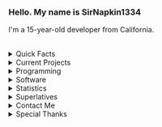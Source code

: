 ### Hello. My name is SirNapkin1334
I'm a 15-year-old developer from California.
<br/><br/>
<!--suppress HtmlDeprecatedAttribute -->
<details>
  <summary>Quick Facts</summary><br/>
  
  * Gender / Sexuality: Straight Male
  * Birthday: 2005-06-24
  * I am a dual citizen of the United States and Germany.
  
</details> 

<details>
  <summary>Current Projects</summary><br/>
  
  * [A library implementing dynamic control flow statements in Java](https://github.com/SirNapkin1334/DynamicControl)
  * [Various Improvements to the Hytilities Mod](https://github.com/SirNapkin1334/Hytilities)
  * [Balkon, the moderation and utility Discord bot written in Java with JDA](https://github.com/SirNapkin1334/Balkon)
  * SocietyOverseer Discord.py bot, written with [Proudmuslim](https://github.com/Proudmuslim) (Closed-Source)
  
</details>

<details>
  <summary>Programming</summary>
  
  I mainly use Kotlin and some Java. I use Python occasionally. 
  
</details>

<details>
  <summary>Software</summary><br/>
  
  * IDE: IntelliJ IDEA
  * Text Editor: Sublime Text
  * CLI Editor: vim
  * OS: Arch Linux
  * Browser: Firefox Developer Edition
  * Shell: fish
  
  <details>
  &nbsp;&nbsp;&nbsp;&nbsp;&nbsp;&nbsp;<summary>Neofetch</summary>
    <!-- i'm sorry -->
  &nbsp;&nbsp;&nbsp;&nbsp;&nbsp;&nbsp;<img align="left" alt="Neofetch" src="https://raw.githubusercontent.com/SirNapkin1334/SirNapkin1334/profile/assets/obligatory_neofetch.png" />
    <br>
  </details>
  
  
</details>

<details>
  <summary>Statistics</summary><br/>
  
  <img alt="GitHub Stats" width="400px" src="https://github-readme-stats.vercel.app/api?username=SirNapkin1334&show_icons=true&theme=radical&count_private=true&title_color=fff"/>
  <br/>
  <img alt="GitHub Language Stats" width="400px" src="https://github-readme-stats.vercel.app/api/top-langs/?username=SirNapkin1334&theme=dark&layout=compact"/>
  <br/>
  <img alt="WakaTime Stats" width="400px" src="https://wakatime.com/share/@d51ee7f5-180e-4df5-bd67-4a1d46850e7a/fcd25c09-366d-4602-a455-e2f705c244c5.svg"/>
  
</details>

<details>
  <summary>Superlatives</summary><br/>
  
  * Favorite:
    * Food:
      * Like: Mexican, Asian, German
      * Dislike: anything spicy
    * License: GPLv3
    * Voting System: Approval voting
    * Color: Purple
    * Shape: Pointed Vertical Incline
    * Search Engine: DuckDuckGo
    * Port: 25565
    * Letter: g
    * Time of day: T̴̡̬̖̫͇̀̓̾h̸͎̣̏̑̔́ͅȩ̵̓̈́̇̉͝ ̸̨͎͕͔̃̈̎́̚W̸̨̥̯̤̔͑i̸͖͔̙̥͊̇t̶̯͌c̵̬͆̾̌̀h̴̪̠̲̐̃̃i̶̼̳̝̹͎͑̆n̷̥͒̈́g̵̙͎̕͜͝ ̷̪̐̅̐͘H̵̗̦̳̅̊̇o̴͎̾̚ͅů̶̘͂̂r̴̛͚̝͇̯͛͘͘
    * Force: Electromagnetic
    * Alloy: Nb-Ti
    * Date/Time Format: ISO 8601
    * Regex Engine: Java Patterns
    * Discord Library: `discord.py`
    * Minecraft GUI Libraries for 1.8: Elementa
    * Minecraft Version: 1.8
    * Minecraft Clients:
      * 1.8: Forge 11.15.1.2318
      * 1.12: Forge 14.23.5.2854
      * 1.13+: Fabric
    * Minecraft Gradle Plugin: ForgeGradle
    * Minecraft Mod: Patcher
    * ForgeGradle Version: 2.1-SNAPSHOT
  
  *Contact me if you have more ideas!*
  or just like pr it if you know me too well
    
</details>

<details>
  <summary>Contact Me</summary><br/>
  
  * Email: `sir@napkin.tech`
  * Discord: `@Moiré#8248`
  * Twitter: `@SirNapkin1334`
  
</details>

<details>
  <summary>Special Thanks</summary><br/>
  
  I don't really like the term "idol" so I prefer to use "Special Thanks", so, in alphabetical order, Special Thanks to: 
  
  * [asbyth](https://github.com/asbyth)
  * [d0k3](https://github.com/d0k3)
  * [Chachy](https://github.com/ChachyDev)
  * [DJTheRedstoner](https://github.com/DJTheRedstoner)
  * [FalseHonesty](https://github.com/FalseHonesty)
  * [LlamaLad7](https://github.com/LlamaLad7)
  * [Matt](https://github.com/mattco98)
  * [Noctember](https://github.com/Noctember)
  
  I've most certainly forgotten some people, apologies if I did.
  
</details>
